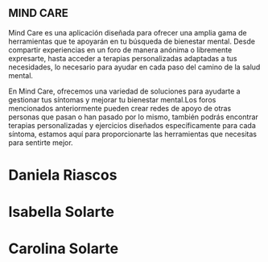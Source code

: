 ## MIND CARE
Mind Care es una aplicación diseñada para ofrecer una amplia gama de herramientas que te apoyarán en tu búsqueda de bienestar mental.
Desde compartir experiencias en un foro de manera anónima o libremente expresarte, hasta acceder a terapias personalizadas adaptadas
a tus necesidades, lo necesario para ayudar en cada paso del camino de la salud mental.

En Mind Care, ofrecemos una variedad de soluciones para ayudarte a gestionar tus síntomas y mejorar tu bienestar mental.Los foros 
mencionados anteriormente pueden crear redes de apoyo de otras personas que pasan o han pasado por lo mismo, también podrás encontrar
terapias personalizadas y ejercicios diseñados específicamente para cada síntoma, estamos aquí para proporcionarte las herramientas que
necesitas para sentirte mejor.

# Daniela Riascos
# Isabella Solarte
# Carolina Solarte
